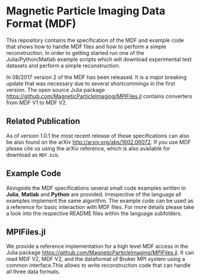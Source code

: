 # Magnetic Particle Imaging Data Format (MDF)
This repository contains the specification of the MDF and example code that shows how to handle MDF files and how to perform a simple reconstruction. In order to getting started run one of the Julia/Python/Matlab example scripts which will download experimental test datasets and perform a simple reconstruction.

In 08/2017 version 2 of the MDF has been released. It is a major breaking update that was necessary due to several shortcommings in the first version. The open source Julia package https://github.com/MagneticParticleImaging/MPIFiles.jl contains converters from MDF V1 to MDF V2.

## Related Publication
As of version 1.0.1 the most recent release of these specifications can also be also found on the arXiv http://arxiv.org/abs/1602.06072. If you use MDF please cite us using the arXiv reference, which is also available for download as `MDF.bib`.

## Example Code
Alongside the MDF specifications several small code examples written in **Julia**, **Matlab** and **Python** are provided. Irrespective of the language all examples implement the same algorithm. The example code can be used as a reference for basic interaction with MDF files. For more details please take a look into the respective README files within the language subfolders.

## MPIFiles.jl
We provide a reference implementation for a high level MDF access in the Julia package https://github.com/MagneticParticleImaging/MPIFiles.jl. It can read MDF V2, MDF V2, and the dataformat of Bruker MPI system using a common interface.This allows to write reconstruction code that can handle all three data formats.
